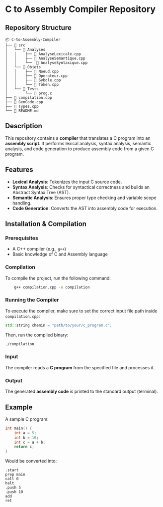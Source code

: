 # C to Assembly Compiler Repository

## Repository Structure
```
📦 C-to-Assembly-Compiler
├── 📁 src
│   └── 📁 Analyses         
│   │    ├── 📄 AnalyseLexicale.cpp      
│   │    ├── 📄 AnalyseSemantique.cpp    
│   │    └──  📄 AnalyseSyntaxique.cpp    
│   └── 📁 Objets     
│   │    ├── 📄 Noeud.cpp      
│   │    ├── 📄 Operateur.cpp      
│   │    ├── 📄 Sybole.cpp      
│   │    └── 📄 Token.cpp          
│   └── 📁 Tests     
│        └── 📄 prog.c   
├── 📄 compilation.cpp       
├── 📄 GenCode.cpp    
├── 📄 Types.cpp    
└── 📄 README.md              
```

## Description
This repository contains a **compiler** that translates a C program into an **assembly script**. It performs lexical analysis, syntax analysis, semantic analysis, and code generation to produce assembly code from a given C program.

## Features
- **Lexical Analysis**: Tokenizes the input C source code.
- **Syntax Analysis**: Checks for syntactical correctness and builds an Abstract Syntax Tree (AST).
- **Semantic Analysis**: Ensures proper type checking and variable scope handling.
- **Code Generation**: Converts the AST into assembly code for execution.

## Installation & Compilation
### Prerequisites
- A C++ compiler (e.g., `g++`)
- Basic knowledge of C and Assembly language

### Compilation
To compile the project, run the following command:
```bash
    g++ compilation.cpp -o compilation
```

### Running the Compiler
To execute the compiler, make sure to set the correct input file path inside `compilation.cpp`:
```cpp
std::string chemin = "path/to/your/c_program.c";
```
Then, run the compiled binary:
```bash
./compilation
```

### Input
The compiler reads a **C program** from the specified file and processes it.

### Output
The generated **assembly code** is printed to the standard output (terminal).

## Example
A sample C program:
```c
int main() {
    int a = 5;
    int b = 10;
    int c = a + b;
    return c;
}
```
Would be converted into:
```assembly
.start
prep main
call 0
halt
.push 5
.push 10
add
ret
```
